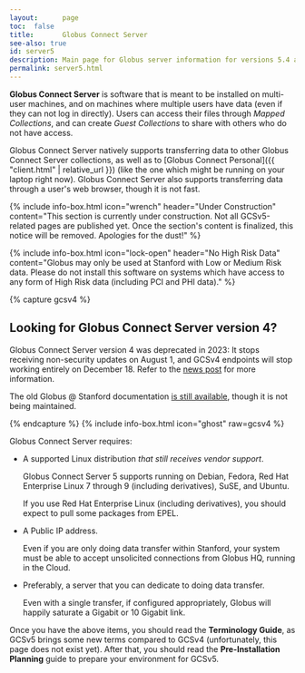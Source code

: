 ```yaml
---
layout:      page
toc:  false
title:       Globus Connect Server
see-also: true
id: server5
description: Main page for Globus server information for versions 5.4 and later.
permalink: server5.html
---
```



**Globus Connect Server** is software that is meant to be installed on
multi-user machines, and on machines where multiple users have data (even if
they can not log in directly).  Users can access their files through *Mapped
Collections*, and can create *Guest Collections* to share with others who do
not have access.

Globus Connect Server natively supports transferring data to other Globus
Connect Server collections, as well as to [Globus Connect Personal]({{
"client.html" | relative_url }}) (like the one which might be running on your
laptop right now).  Globus Connect Server also supports transferring data
through a user's web browser, though it is not fast.

{% include info-box.html
   icon="wrench"
   header="Under Construction"
   content="This section is currently under construction.  Not all GCSv5-related pages are published yet.  Once the section's content is finalized, this notice will be removed.  Apologies for the dust!"
%}

{% include info-box.html
   icon="lock-open"
   header="No High Risk Data"
   content="Globus may only be used at Stanford with Low or Medium Risk data.
   Please do not install this software on systems which have access to any form
   of High Risk data (including PCI and PHI data)."
%}

{% capture gcsv4 %}
<h2>Looking for Globus Connect Server version 4?</h2>

<p>Globus Connect Server version 4 was deprecated in 2023: It stops receiving
non-security updates on August 1, and GCSv4 endpoints will stop working
entirely on December 18.  Refer to the <a href="{{
"2023/07/07/gcsv4-deprecation.html" | relative_url }}" title="Globus Connect
Server version 4 Ends in December 2023">news post</a> for more information.</p>

<p>The old Globus @ Stanford documentation <a href="{{ "server.html" |
relative_url }}" title="Globus Connect Server version 4">is still
available</a>, though it is not being maintained.</p>

{% endcapture %}
{% include info-box.html
   icon="ghost"
   raw=gcsv4
%}

Globus Connect Server requires:

* A supported Linux distribution *that still receives vendor support*.

  Globus Connect Server 5 supports running on Debian, Fedora, Red Hat
  Enterprise Linux 7 through 9 (including derivatives), SuSE, and Ubuntu.

  If you use Red Hat Enterprise Linux (including derivatives), you should
  expect to pull some packages from EPEL.

* A Public IP address.

  Even if you are only doing data transfer within Stanford, your system must be
  able to accept unsolicited connections from Globus HQ, running in the Cloud.

* Preferably, a server that you can dedicate to doing data transfer.

  Even with a single transfer, if configured appropriately, Globus will happily
  saturate a Gigabit or 10 Gigabit link.

Once you have the above items, you should read the **Terminology Guide**, as
GCSv5 brings some new terms compared to GCSv4 (unfortunately, this page does
not exist yet).  After that, you should read the
**Pre-Installation Planning** guide to prepare your environment for GCSv5.
